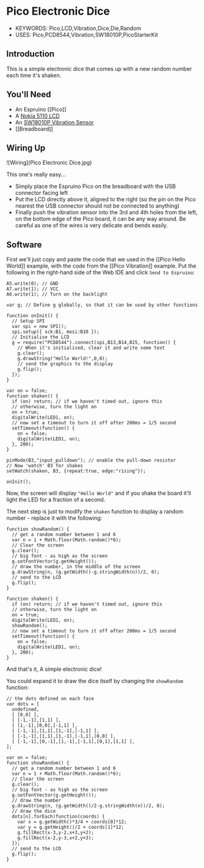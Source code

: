 <!--- Copyright (c) 2015 Gordon Williams, Pur3 Ltd. See the file LICENSE for copying permission. -->
Pico Electronic Dice
=========================

* KEYWORDS: Pico,LCD,Vibration,Dice,Die,Random
* USES: Pico,PCD8544,Vibration,SW18010P,PicoStarterKit

Introduction
-----------

This is a simple electronic dice that comes up with a new random number each time it's shaken.

You'll Need
----------

* An Espruino [[Pico]]
* A [Nokia 5110 LCD](/PCD8544)
* An [SW18010P Vibration Sensor](/Vibration)
* [[Breadboard]]

Wiring Up
--------

![Wiring](Pico Electronic Dice.jpg)

This one's really easy...

* Simply place the Espruino Pico on the breadboard with the USB connector facing left
* Put the LCD directly above it, aligned to the right (so the pin on the Pico nearest the USB connector should not be connected to anything)
* Finally push the vibration sensor into the 3rd and 4th holes from the left, on the bottom edge of the Pico board, it can be any way around. Be careful as one of the wires is very delicate and bends easily.

Software
-------

First we'll just copy and paste the code that we used in the [[Pico Hello World]] example, with the code from the [[Pico Vibration]] example. Put the following in the right-hand side  of the Web IDE and click `Send to Espruino`:

```
A5.write(0); // GND
A7.write(1); // VCC
A6.write(1); // Turn on the backlight

var g; // Define g globally, so that it can be used by other functions

function onInit() {
  // Setup SPI
  var spi = new SPI();
  spi.setup({ sck:B1, mosi:B10 });
  // Initialise the LCD
  g = require("PCD8544").connect(spi,B13,B14,B15, function() {
    // When it's initialised, clear it and write some text
    g.clear();
    g.drawString("Hello World!",0,0);
    // send the graphics to the display
    g.flip();
  });
}

var on = false;
function shaken() {
  if (on) return; // if we haven't timed out, ignore this
  // otherwise, turn the light on
  on = true;
  digitalWrite(LED1, on);
  // now set a timeout to turn it off after 200ms = 1/5 second
  setTimeout(function() {
    on = false;
    digitalWrite(LED1, on);
  }, 200);
}

pinMode(B3,"input_pulldown"); // enable the pull-down resistor
// Now 'watch' B3 for shakes
setWatch(shaken, B3, {repeat:true, edge:"rising"});

onInit();
```

Now, the screen will display `"Hello World"` and if you shake the board it'll light the LED for a fraction of a second.

The next step is just to modify the `shaken` function to display a random number - replace it with the following:

```
function showRandom() {
  // get a random number between 1 and 6
  var n = 1 + Math.floor(Math.random()*6);
  // Clear the screen
  g.clear();
  // big font - as high as the screen
  g.setFontVector(g.getHeight()); 
  // draw the number, in the middle of the screen
  g.drawString(n, (g.getWidth()-g.stringWidth(n))/2, 0);
  // send to the LCD
  g.flip();
}

function shaken() {
  if (on) return; // if we haven't timed out, ignore this
  // otherwise, turn the light on
  on = true;
  digitalWrite(LED1, on);
  showRandom();
  // now set a timeout to turn it off after 200ms = 1/5 second
  setTimeout(function() {
    on = false;
    digitalWrite(LED1, on);
  }, 200);
}
```

And that's it, A simple electronic dice!

You could expand it to draw the dice itself by changing the `showRandom` function:

```
// the dots defined on each face
var dots = [
  undefined,
  [ [0,0] ],
  [ [-1,-1],[1,1] ],
  [ [1,-1],[0,0],[-1,1] ],
  [ [-1,-1],[1,1],[1,-1],[-1,1] ],
  [ [-1,-1],[1,1],[1,-1],[-1,1],[0,0] ],
  [ [-1,-1],[0,-1],[1,-1],[-1,1],[0,1],[1,1] ],
];

var on = false;
function showRandom() {
  // get a random number between 1 and 6
  var n = 1 + Math.floor(Math.random()*6);
  // Clear the screen
  g.clear();
  // big font - as high as the screen
  g.setFontVector(g.getHeight()); 
  // draw the number
  g.drawString(n, (g.getWidth()/2-g.stringWidth(n))/2, 0);
  // draw the dice
  dots[n].forEach(function(coords) {
    var x = g.getWidth()*3/4 + coords[0]*12;
    var y = g.getHeight()/2 + coords[1]*12;
    g.fillRect(x-3,y-2,x+3,y+2);
    g.fillRect(x-2,y-3,x+2,y+3);
  });
  // send to the LCD
  g.flip();
}
```

